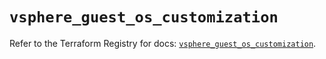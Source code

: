 # `vsphere_guest_os_customization`

Refer to the Terraform Registry for docs: [`vsphere_guest_os_customization`](https://registry.terraform.io/providers/vmware/vsphere/2.13.0/docs/resources/guest_os_customization).
